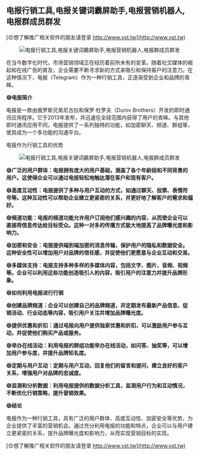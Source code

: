 ## **电报行销工具,电报关键词霸屏助手,电报营销机器人,电报群成员群发**

[😍想了解推广相关软件的朋友请登录 http://www.vst.tw](http://www.vst.tw)

 <center><img src="https://vst.tw/MP4/tuiguang/png/4.png" alt="电报行销工具,电报关键词霸屏助手,电报营销机器人,电报群成员群发"></center>

在当今数字化时代，市场营销领域正在经历着前所未有的变革。随着社交媒体的崛起和在线广告的普及，企业需要不断寻求新的方式来吸引和保持客户的注意力。在这种情况下，电报（Telegram）作为一种行销工具，正逐渐受到企业和品牌的青睐。

**😄电报简介**

电报是一款由俄罗斯兄弟尼古拉和保罗·杜罗夫（Durov Brothers）开发的即时通讯应用程序。它于2013年发布，并迅速在全球范围内获得了用户的青睐。与其他即时通讯应用不同，电报提供了一系列独特的功能，如加密聊天、频道、群组等，使其成为一个多功能的沟通平台。

电报作为行销工具的优势

 <center><img src="https://vst.tw/MP4/tuiguang/png/3.png" alt="电报行销工具,电报关键词霸屏助手,电报营销机器人,电报群成员群发"></center>

**😄广泛的用户群体：电报拥有庞大的用户基础，涵盖了各个年龄段和不同背景的用户。这使得企业可以通过电报轻松地触达潜在客户和现有客户。**

**😄高度互动性：电报提供了多种与用户互动的方式，如通过聊天、投票、表情符号等。这种互动性可以帮助企业建立更紧密的关系，并更好地了解客户的需求和偏好。**

**😄频道功能：电报的频道功能允许用户订阅他们感兴趣的内容，从而使企业可以直接将信息传达给目标受众。这种一对多的传播方式极大地提高了品牌曝光度和影响力。**

**😄加密和安全：电报提供端到端加密的消息传输，保护用户的隐私和数据安全。这种安全性可以增加用户对品牌的信任感，并促使他们更愿意与企业互动和交易。**

**😄多媒体支持：电报支持多种多样的多媒体内容，包括文字、图片、音频、视频等。企业可以利用这些功能创造吸引人的内容，吸引用户的注意力并提升品牌形象。**

**😄如何利用电报进行行销**

**😄创建品牌频道：企业可以创建自己的品牌频道，并定期发布最新产品信息、促销活动、行业动态等内容，吸引用户关注并增加品牌曝光度。**

**😄提供优惠和折扣：通过电报向用户提供独家优惠和折扣，可以激励用户参与互动，并促使他们购买产品或服务。**

**😄举办在线活动：利用电报的群组功能举办在线活动，如问答、抽奖等，可以增加用户参与度，并提升品牌知名度。**

**😄定期与用户互动：定期与用户互动，回复他们的留言和提问，建立良好的客户关系，增强用户对品牌的忠诚度。**

**😄监测和分析数据：利用电报提供的数据分析工具，监测用户行为和互动情况，不断优化行销策略，提升营销效果。**

**😄结论**

电报作为一种行销工具，具有广泛的用户群体、高度互动性、加密安全等优势，为企业提供了丰富的营销机会。通过充分利用电报的功能和特点，企业可以与用户建立更紧密的关系，提升品牌曝光度和影响力，从而实现营销目标的实现。

[😍想了解推广相关软件的朋友请登录 http://www.vst.tw](http://www.vst.tw)



